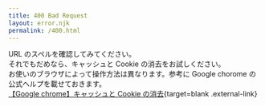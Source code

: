 ```yaml
---
title: 400 Bad Request
layout: error.njk
permalink: /400.html
---
```


URL のスペルを確認してみてください。  
それでもだめなら、キャッシュと Cookie の消去をお試しください。  
お使いのブラウザによって操作方法は異なります。参考に Google chorome の公式ヘルプを載せておきます。  
[【Google chrome】キャッシュと Cookie の消去](https://support.google.com/accounts/answer/32050?hl=ja&co=GENIE.Platform%3DDesktop){target=blank .external-link}

